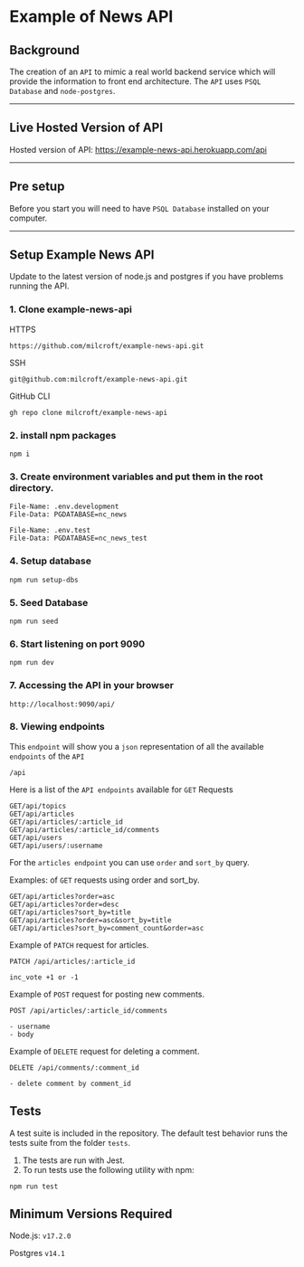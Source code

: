 # Example of News API

## Background

The creation of an `API` to mimic a real world backend service which will provide the information to front end architecture. The `API` uses `PSQL Database` and `node-postgres`.
<hr>

## Live Hosted Version of API
Hosted version of API: <https://example-news-api.herokuapp.com/api>
<hr>

## Pre setup

Before you start you will need to have `PSQL Database` installed on your computer.

<hr>

## Setup Example News API

Update to the latest version of node.js and postgres if you have problems running the API.

### 1. Clone example-news-api

HTTPS
```
https://github.com/milcroft/example-news-api.git
```

SSH
```
git@github.com:milcroft/example-news-api.git
```

GitHub CLI
```
gh repo clone milcroft/example-news-api
```

###  2. install npm packages

```
npm i
```

### 3. Create environment variables and put them in the root directory.

```
File-Name: .env.development
File-Data: PGDATABASE=nc_news

```

```
File-Name: .env.test
File-Data: PGDATABASE=nc_news_test
```

### 4. Setup database

```
npm run setup-dbs
```

###  5. Seed Database

```
npm run seed
```

###  6. Start listening on port 9090

```
npm run dev
```

###  7. Accessing the API in your browser

```
http://localhost:9090/api/
```

### 8. Viewing endpoints

This `endpoint` will show you a `json` representation of all the available `endpoints` of the `API`

```
/api
```

Here is a list of the `API endpoints` available for `GET` Requests

```
GET/api/topics
GET/api/articles
GET/api/articles/:article_id
GET/api/articles/:article_id/comments
GET/api/users
GET/api/users/:username
```

For the `articles endpoint` you can use `order` and `sort_by` query.

Examples: of `GET` requests using order and sort_by.

```
GET/api/articles?order=asc
GET/api/articles?order=desc
GET/api/articles?sort_by=title
GET/api/articles?order=asc&sort_by=title
GET/api/articles?sort_by=comment_count&order=asc

```

Example of `PATCH` request for articles.

```
PATCH /api/articles/:article_id

inc_vote +1 or -1

```

Example of `POST` request for posting new comments.

```
POST /api/articles/:article_id/comments

- username
- body

```

Example of `DELETE` request for deleting a comment.

```
DELETE /api/comments/:comment_id

- delete comment by comment_id

```

## Tests

A test suite is included in the repository. The default test behavior runs the tests suite from the folder `tests`.

1. The tests are run with Jest.
2. To run tests use the following utility with npm:

```
npm run test
```

## Minimum Versions Required

Node.js: `v17.2.0`

Postgres `v14.1`